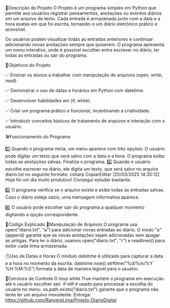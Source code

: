 📌Descrição do Projeto
O Projeto é um programa simples em Python que permite aos usuários registrar pensamentos, anotações ou eventos diários em um arquivo de texto. Cada entrada é armazenada junto com a data e a hora exatas em que foi escrita, tornando-o um diário eletrônico prático e acessível.

Os usuários podem visualizar todas as entradas anteriores e continuar adicionando novas anotações sempre que quiserem. O programa apresenta um menu interativo, onde é possível escolher entre escrever no diário, ler todas as entradas ou sair do programa.

🎯Objetivos do Projeto

✅ Ensinar os alunos a trabalhar com manipulação de arquivos (open, write, read).

✅ Demonstrar o uso de datas e horários em Python com datetime.

✅ Desenvolver habilidades em (if, while).

✅ Criar um programa prático e funcional, incentivando a criatividade.

✅ Introduzir conceitos básicos de tratamento de arquivos e interação com o usuário.


🛠Funcionamento do Programa

1️⃣ Quando o programa inicia, um menu aparece com três opções:
O usuário pode digitar um texto que será salvo com a data e a hora.
O programa exibe todas as anotações salvas.
Finaliza o programa.
2️⃣ Quando o usuário escolhe escrever no diário, ele digita um texto, que será salvo no arquivo diario.txt no seguinte formato:
csharp
CopiarEditar
[20/03/2025 14:35:12] Hoje foi um dia muito produtivo! Consegui estudar bastante.

3️⃣ O programa verifica se o arquivo existe e exibe todas as entradas salvas. Caso o diário esteja vazio, uma mensagem informativa aparece.

4️⃣ O usuário pode escolher sair do programa a qualquer momento digitando a opção correspondente.


🔧Código Explicado
📂Manipulação de Arquivos
O programa usa open("diario.txt", "a") para adicionar novas entradas ao diário.
O modo "a" (append) garante que as novas anotações sejam adicionadas sem apagar as antigas.
Para ler o diário, usamos open("diario.txt", "r") e readlines() para exibir cada linha armazenada.

🕒Uso de Datas e Horas
O módulo datetime é utilizado para capturar a data e a hora no momento da escrita.
datetime.now().strftime("%d/%m/%Y %H:%M:%S") formata a data de maneira legível para o usuário.

🔄Estrutura de Controle
O loop while True mantém o programa em execução até o usuário escolher sair.
if-elif é usado para processar a escolha do usuário no menu.
os.path.exists("diario.txt") garante que o programa não tente ler um arquivo inexistente.
Entrega: https://github.com/RanyereLima/Projeto-DiarioDigital
